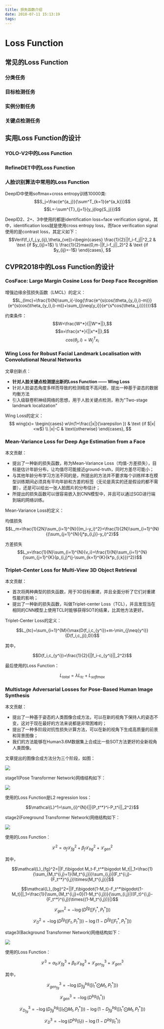 ```yaml
---
title: 损失函数介绍
date: 2018-07-11 15:13:19
tags:
---
```


# Loss Function
## 常见的Loss Function
### 分类任务

### 目标检测任务

### 实例分割任务

### 关键点检测任务

## 实用Loss Function的设计
### YOLO-V2中的Loss Function

### RefineDET中的Loss Function

### 人脸识别算法中常用的Loss Function
DeepID中使用softmax+cross entropy训练10000类:
$$S_j=\frac{e^{a_j}}{\sum^T_{k=1}{e^{a_k}}}$$
$$L=-\sum^{T}_{j=1}{y_j{log{S_j}}}$$

DeepID2、2+、3中使用的都是identification loss+face verification signal，其中，identification loss就是使用cross entropy loss，而face verification signal使用的是contrast loss，其定义如下：
$$Verif(f_i,f_j,y_{ij},\theta_{ve})=\begin{cases} \frac{1}{2}||f_i-f_j||^2_2 & \text {if $y_{ij}=1$} \\ \frac{1}{2}max(0,m-||f_i-f_j||_2)^2 & \text {if $y_{ij}=-1$} \end{cases}, $$



## CVPR2018中的Loss Function的设计
### CosFace: Large Margin Cosine Loss for Deep Face Recognition
增强边缘余弦损失函数（LMCL）的定义：
$$L_{lmc}=\frac{1}{N}\sum_i{-\log{\frac{e^{s(cos(\theta_{y_i},i)-m)}}{e^{s(cos(\theta_{y_i},i)-m)}+\sum_{j\neq{y_i}}{e^{s*cos(\theta_j,i)}}}}}$$

约束条件：
$$W=\frac{W^*}{||W^*||},$$
$$x=\frac{x^*}{||x^*||},$$
$$cos(\theta_j,i)=W_j^Tx_i$$

### Wing Loss for Robust Facial Landmark Localisation with Convolutional Neural Networks
文章创新点：

+ **针对人脸关键点检测提出新的Loss Function —— Wing Loss**
+ 针对人脸姿态角度多样而导致的检测精度不高问题，提出一种基于姿态的数据均衡方法
+ 引入级联卷积神经网络的思想，用于人脸关键点检测，称为"Two-stage landmark localization"

Wing Loss的定义：
$$ wing(x)= \begin{cases} w\ln(1+\frac{|x|}{\varepsilon	
}) & \text {if $|x|<w$} \\ |x|-C & \text{otherwise} \end{cases}, $$

### Mean-Variance Loss for Deep Age Estimation from a Face
本文贡献：

+ 提出了一种新的损失函数，称为Mean-Variance Loss（均值-方差损失），目标是估计年龄分布，让均值尽可能接近ground-truth，同时方差尽可能小；
+ 与其他年龄分布学习方法不同的是，所提出的方法并不要求每个训练样本在模型训练期间必须具有平均年龄和方差的标签（无论是真实的还是假设的都不需要），还是可以给出一张人脸图片的分布估计；
+ 所提出的损失函数可以很容易嵌入到CNN模型中，并且可以通过SGD进行端到端的网络训练。

Mean-Variance Loss的定义：

均值损失
$$L_m=\frac{1}{2N}\sum_{i=1}^{N}{(m_i-y_i)^2}=\frac{1}{2N}\sum_{i=1}^{N}{(\sum_{j=1}^{N}{j*p_{i,j}}-y_i)^2}$$

方差损失
$$L_v=\frac{1}{N}\sum_{i=1}^{N}{v_i}=\frac{1}{N}\sum_{i=1}^{N}{\sum_{j=1}^{K}{p_{i,j}*(j-\sum_{k=1}^{K}{k*p_{i,k}})^2}}$$

### Triplet-Center Loss for Multi-View 3D Object Retrieval
本文贡献：

+ 首次将两种典型的损失函数，用于3D目标重建，并且全面分析了它们对重建性能的影响；
+ 提出了一种新的损失函数，叫做Triplet-center Loss（TCL），并且发现当在相同的CNN模型上使用TCL时能够获得SOT的结果，比其他方法更好。

Triplet-Center Loss的定义：

$$L_{tc}=\sum_{i=1}^{M}{\max(D(f_i,c_{y^i})+m-\min_{j\neq{y^i}}{D(f_i,c_j)},0)}$$

其中，

$$D(f_i,c_{y^i})=\frac{1}{2}{||f_i-c_{y^i}||_2^2}$$

最后使用的Loss Function：

$$L_{total}=\lambda L_{tc}+L_{softmax}$$

### Multistage Adversarial Losses for Pose-Based Human Image Synthesis
本文贡献：

+ 提出了一种基于姿态的人类图像合成方法，可以在新的视角下保持人的姿态不变，这对于现在最好的方法来说都是非常困难的；
+ 提出了一种多阶段对抗性损失计算方法，可以在新的视角下生成高质量的前景和背景图像；
+ 我们的方法能够在Human3.6M数据集上合成比一些SOT方法更好的全新视角人类图像。

文章提出的图像合成方法分为三个阶段，如图：

![](cut-imgs/2018-07-12-17-22-17.png)

stage1(Pose Transformer Network)网络结构如下：

![](cut-imgs/2018-07-23-15-38-12.png)

使用的Loss Function是L2 regression loss：

$$\mathcal{L}^1=\sum_{i}^{N}{||{P_t^*}^i-P_t^i||_2^2}$$

stage2(Foreground Transformer Network)网络结构如下：

![](cut-imgs/2018-07-23-15-36-30.png)

使用的Loss Function：

$$\mathcal{L}^2=\alpha_f \mathcal{L}_{fg}^2+\beta_f \mathcal{L}_{bg}^2+\mathcal{L}_{gen}^2$$

其中，

$$\mathcal{L}_{fg}^2=||F_t\bigodot M_t-F_t^*\bigodot M_t||_1=\frac{1}{\sum_{M_t^{i,j}=1}{M_t^{i,j}}}\sum_{i,j}|(F_t^{i,j}-{F_t^*}^{i,j})\times{M_t^{i,j}}|$$

$$\mathcal{L}_{bg}^2=||F_t\bigodot{1-M_t}-F_t^*\bigodot{1-M_t}||_1=\frac{1}{\sum_{M_t^{i,j}=0}(1-M_t^{i,j})}{\sum_{i,j}|({F_t}^{i,j}-{F_t^*}^{i,j})\times{(1-M_t^{i,j})}|}$$

$$\mathcal{L}_{gen}^2=-\log(D^{fg}([F_t^*,P_t^*]))$$

$$\mathcal{L}_D^2=-\log(D^{fg}([F_t,P_t^*]))-\log(1-D^{fg}([F_t^*,P_t^*]))$$

stage3(Background Transformer Network)网络结构如下：

![](cut-imgs/2018-07-23-15-35-25.png)

使用的Loss Function：

$$\mathcal{L}^3=\alpha_b\mathcal{L}_{fg}^3+\beta_b\mathcal{L}_{bg}^3+\mathcal{L}_{gen_{fg}}^3+\mathcal{L}_{gen}^3$$

其中，

$$\mathcal{L}_{gen_{fg}}^3=-\log(D_{fg}^{bg}([I_t^* \bigodot M_t,P_t^*]))$$

$$\mathcal{L}_{gen}^3=-\log(D^{bg}(I_t^*))$$

$$\mathcal{L}_{D_{fg}}^3=-\log(D_{fg}^{bg}([I_t \bigodot M_t,P_t^*]))-\log(1-D_{fg}^{bg}([I_t^* \bigodot M_t,P_t^*]))$$

$$\mathcal{L}_{D}^3=-\log(D^{bg}(I_t))-\log(1-D^{bg}(I_t^*))$$
